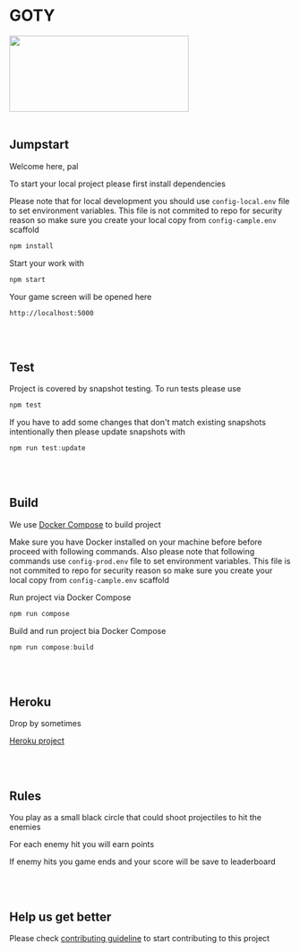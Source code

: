 # GOTY

<img width="320" height="136" src="https://pa1.narvii.com/6662/d333a7ff06dbc41bfec27e4afa338519947e1670_00.gif">

<br />
<br />

## Jumpstart

Welcome here, pal

To start your local project please first install dependencies

Please note that for local development you should use `config-local.env` file to set environment variables. This file is not commited to repo for security reason so make sure you create your local copy from `config-cample.env` scaffold

```javascript
npm install
```

Start your work with

```javascript
npm start
```

Your game screen will be opened here

```
http://localhost:5000
```

<br />
<br />

## Test

Project is covered by snapshot testing. To run tests please use

```javascript
npm test
```

If you have to add some changes that don't match existing snapshots intentionally then please update snapshots with

```javascript
npm run test:update
```

<br />
<br />

## Build

We use [Docker Compose](https://docs.docker.com/compose/) to build project

Make sure you have Docker installed on your machine before before proceed with following commands. Also please note that following commands use `config-prod.env` file to set environment variables. This file is not commited to repo for security reason so make sure you create your local copy from `config-cample.env` scaffold

Run project via Docker Compose

```javascript
npm run compose
```

Build and run project bia Docker Compose

```javascript
npm run compose:build
```

<br />
<br />

## Heroku

Drop by sometimes

[Heroku project](https://some-url.com)

<br />
<br />

## Rules

You play as a small black circle that could shoot projectiles to hit the enemies

For each enemy hit you will earn points

If enemy hits you game ends and your score will be save to leaderboard

<br />
<br />

## Help us get better

Please check [contributing guideline](https://github.com/yandex-course-amsterdam/goty/blob/main/CONTRIBUTING.md) to start contributing to this project
